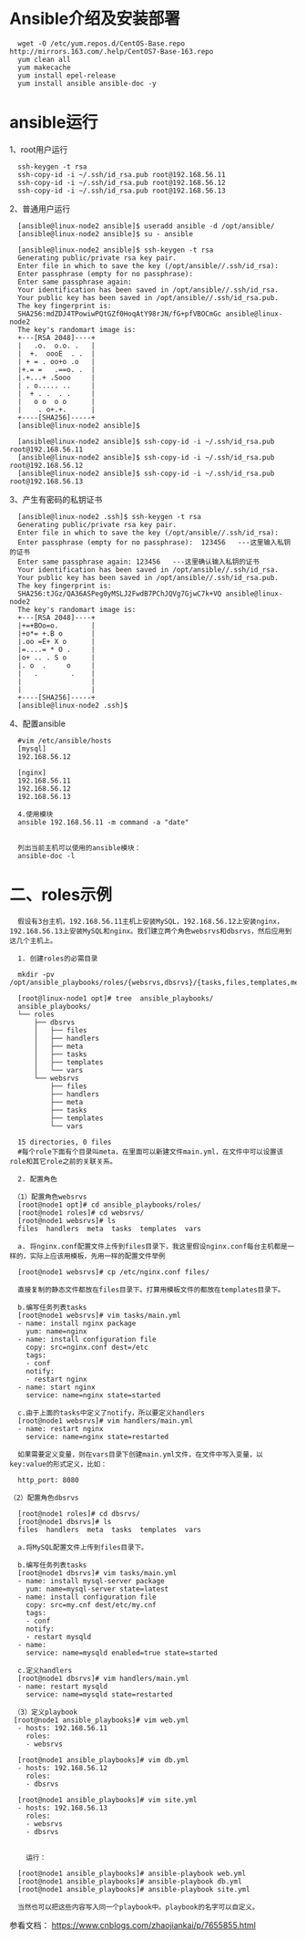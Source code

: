 # Ansible介绍及安装部署

      wget -O /etc/yum.repos.d/CentOS-Base.repo http://mirrors.163.com/.help/CentOS7-Base-163.repo
      yum clean all
      yum makecache
      yum install epel-release
      yum install ansible ansible-doc -y

# ansible运行
1、root用户运行

      ssh-keygen -t rsa
      ssh-copy-id -i ~/.ssh/id_rsa.pub root@192.168.56.11
      ssh-copy-id -i ~/.ssh/id_rsa.pub root@192.168.56.12
      ssh-copy-id -i ~/.ssh/id_rsa.pub root@192.168.56.13

2、普通用户运行

      [ansible@linux-node2 ansible]$ useradd ansible -d /opt/ansible/
      [ansible@linux-node2 ansible]$ su - ansible
      
      [ansible@linux-node2 ansible]$ ssh-keygen -t rsa
      Generating public/private rsa key pair.
      Enter file in which to save the key (/opt/ansible//.ssh/id_rsa):
      Enter passphrase (empty for no passphrase):
      Enter same passphrase again:
      Your identification has been saved in /opt/ansible//.ssh/id_rsa.
      Your public key has been saved in /opt/ansible//.ssh/id_rsa.pub.
      The key fingerprint is:
      SHA256:mdZDJ4TPowiwPQtGZf0HoqAtY98rJN/fG+pfVBOCmGc ansible@linux-node2
      The key's randomart image is:
      +---[RSA 2048]----+
      |   .o.  o.o. .   |
      |  +.  oooE  . .  |
      | + = . oo+o .o   |
      |+.= =   .==o. .  |
      |.+...+ .Sooo     |
      | . o..... ..     |
      |  + . .  . .     |
      |   o o  o o      |
      |    . o+.+.      |
      +----[SHA256]-----+
      [ansible@linux-node2 ansible]$
      
      [ansible@linux-node2 ansible]$ ssh-copy-id -i ~/.ssh/id_rsa.pub root@192.168.56.11
      [ansible@linux-node2 ansible]$ ssh-copy-id -i ~/.ssh/id_rsa.pub root@192.168.56.12
      [ansible@linux-node2 ansible]$ ssh-copy-id -i ~/.ssh/id_rsa.pub root@192.168.56.13

3、产生有密码的私钥证书

      [ansible@linux-node2 .ssh]$ ssh-keygen -t rsa
      Generating public/private rsa key pair.
      Enter file in which to save the key (/opt/ansible//.ssh/id_rsa):
      Enter passphrase (empty for no passphrase):  123456   ---这里输入私钥的证书
      Enter same passphrase again: 123456   ---这里确认输入私钥的证书
      Your identification has been saved in /opt/ansible//.ssh/id_rsa.
      Your public key has been saved in /opt/ansible//.ssh/id_rsa.pub.
      The key fingerprint is:
      SHA256:tJGz/QA36ASPeg0yMSLJ2FwdB7PChJQVg7GjwC7k+VQ ansible@linux-node2
      The key's randomart image is:
      +---[RSA 2048]----+
      |+=+BOo=o.        |
      |+o*= +.B o       |
      |.oo =E+ X o      |
      |=....= * O .     |
      |o+ .. . S o      |
      |. o  .     o     |
      |   .        .    |
      |                 |
      |                 |
      +----[SHA256]-----+
      [ansible@linux-node2 .ssh]$
      

4、配置ansible

      #vim /etc/ansible/hosts
      [mysql]
      192.168.56.12

      [nginx]
      192.168.56.11
      192.168.56.12
      192.168.56.13
      
      4.使用模块
      ansible 192.168.56.11 -m command -a "date"
      
      
      列出当前主机可以使用的ansible模块：
      ansible-doc -l
      
# 二、roles示例

      假设有3台主机，192.168.56.11主机上安装MySQL，192.168.56.12上安装nginx，192.168.56.13上安装MySQL和nginx。我们建立两个角色websrvs和dbsrvs，然后应用到这几个主机上。
      
      1. 创建roles的必需目录 

      mkdir -pv /opt/ansible_playbooks/roles/{websrvs,dbsrvs}/{tasks,files,templates,meta,handlers,vars}
      
      [root@linux-node1 opt]# tree  ansible_playbooks/
      ansible_playbooks/
      └── roles
          ├── dbsrvs
          │   ├── files
          │   ├── handlers
          │   ├── meta
          │   ├── tasks
          │   ├── templates
          │   └── vars
          └── websrvs
              ├── files
              ├── handlers
              ├── meta
              ├── tasks
              ├── templates
              └── vars

      15 directories, 0 files
      #每个role下面有个目录叫meta，在里面可以新建文件main.yml，在文件中可以设置该role和其它role之前的关联关系。
      
      2. 配置角色
      
     （1）配置角色websrvs
      [root@node1 opt]# cd ansible_playbooks/roles/
      [root@node1 roles]# cd websrvs/
      [root@node1 websrvs]# ls
      files  handlers  meta  tasks  templates  vars
      
      a. 将nginx.conf配置文件上传到files目录下，我这里假设nginx.conf每台主机都是一样的，实际上应该用模板，先用一样的配置文件举例
      
      [root@node1 websrvs]# cp /etc/nginx.conf files/
      
      直接复制的静态文件都放在files目录下。打算用模板文件的都放在templates目录下。
      
      b.编写任务列表tasks
      [root@node1 websrvs]# vim tasks/main.yml
      - name: install nginx package
        yum: name=nginx
      - name: install configuration file
        copy: src=nginx.conf dest=/etc
        tags:
        - conf
        notify:
        - restart nginx
      - name: start nginx
        service: name=nginx state=started
        
      c.由于上面的tasks中定义了notify，所以要定义handlers
      [root@node1 websrvs]# vim handlers/main.yml
      - name: restart nginx
        service: name=nginx state=restarted
          
      如果需要定义变量，则在vars目录下创建main.yml文件，在文件中写入变量，以key:value的形式定义，比如：

      http_port: 8080

    （2）配置角色dbsrvs

      [root@node1 roles]# cd dbsrvs/
      [root@node1 dbsrvs]# ls
      files  handlers  meta  tasks  templates  vars
      
      a.将MySQL配置文件上传到files目录下。
      
      b.编写任务列表tasks
      [root@node1 dbsrvs]# vim tasks/main.yml
      - name: install mysql-server package
        yum: name=mysql-server state=latest
      - name: install configuration file
        copy: src=my.cnf dest/etc/my.cnf
        tags:
        - conf
        notify:
        - restart mysqld
      - name:
        service: name=mysqld enabled=true state=started
        
      c.定义handlers
      [root@node1 dbsrvs]# vim handlers/main.yml
      - name: restart mysqld
        service: name=mysqld state=restarted
        
     （3）定义playbook
     [root@node1 ansible_playbooks]# vim web.yml
      - hosts: 192.168.56.11
        roles:
        - websrvs 

      [root@node1 ansible_playbooks]# vim db.yml
      - hosts: 192.168.56.12
        roles:
        - dbsrvs 

      [root@node1 ansible_playbooks]# vim site.yml
      - hosts: 192.168.56.13
        roles:
        - websrvs
        - dbsrvs
        
        
        运行：

      [root@node1 ansible_playbooks]# ansible-playbook web.yml
      [root@node1 ansible_playbooks]# ansible-playbook db.yml
      [root@node1 ansible_playbooks]# ansible-playbook site.yml

      当然也可以把这些内容写入同一个playbook中。playbook的名字可以自定义。




      
 参看文档： https://www.cnblogs.com/zhaojiankai/p/7655855.html


